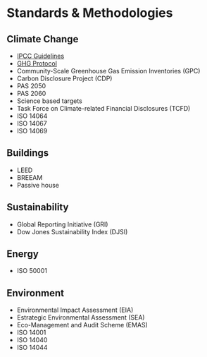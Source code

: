 # Standards & Methodologies

## Climate Change
* [IPCC Guidelines](./pages/mainIPCC.md)
* [GHG Protocol](./pages/mainGHGprotocol.md)
* Community-Scale Greenhouse Gas Emission Inventories (GPC)
* Carbon Disclosure Project (CDP)
* PAS 2050
* PAS 2060
* Science based targets
* Task Force on Climate-related Financial Disclosures (TCFD)
* ISO 14064
* ISO 14067
* ISO 14069

## Buildings 
* LEED
* BREEAM
* Passive house


## Sustainability
* Global Reporting Initiative (GRI)
* Dow Jones Sustainability Index (DJSI)


## Energy
* ISO 50001


## Environment
* Environmental Impact Assessment (EIA)
* Estrategic Environmental Assessment (SEA)
* Eco-Management and Audit Scheme (EMAS)
* ISO 14001
* ISO 14040
* ISO 14044


